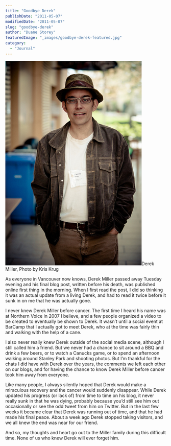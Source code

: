 ```yaml
---
title: "Goodbye Derek"
publishDate: "2011-05-07"
modifiedDate: "2011-05-07"
slug: "goodbye-derek"
author: "Duane Storey"
featuredImage: "_images/goodbye-derek-featured.jpg"
category:
  - "Journal"
---
```


[![](_images/goodbye-derek-1.jpg "4592014282_822c66552d_z")](http://www.flickr.com/photos/kk/4592014282/sizes/z/in/photostream/)Derek Miller, Photo by Kris Krug



As everyone in Vancouver now knows, Derek Miller passed away Tuesday evening and his final blog post, written before his death, was published online first thing in the morning. When I first read the post, I did so thinking it was an actual update from a living Derek, and had to read it twice before it sunk in on me that he was actually gone.

I never knew Derek Miller before cancer. The first time I heard his name was at Northern Voice in 2007 I believe, and a few people organized a video to be created to eventually be shown to Derek. It wasn’t until a social event at BarCamp that I actually got to meet Derek, who at the time was fairly thin and walking with the help of a cane.

I also never really knew Derek outside of the social media scene, although I still called him a friend. But we never had a chance to sit around a BBQ and drink a few beers, or to watch a Canucks game, or to spend an afternoon walking around Stanley Park and shooting photos. But I’m thankful for the chats I did have with Derek over the years, the comments we left each other on our blogs, and for having the chance to know Derek Miller before cancer took him away from everyone.

Like many people, I always silently hoped that Derek would make a miraculous recovery and the cancer would suddenly disappear. While Derek updated his progress (or lack of) from time to time on his blog, it never really sunk in that he was dying, probably because you’d still see him out occasionally or see the odd tweet from him on Twitter. But in the last few weeks it became clear that Derek was running out of time, and that he had made his final peace. About a week ago Derek stopped taking visitors, and we all knew the end was near for our friend.

And so, my thoughts and heart go out to the Miller family during this difficult time. None of us who knew Derek will ever forget him.